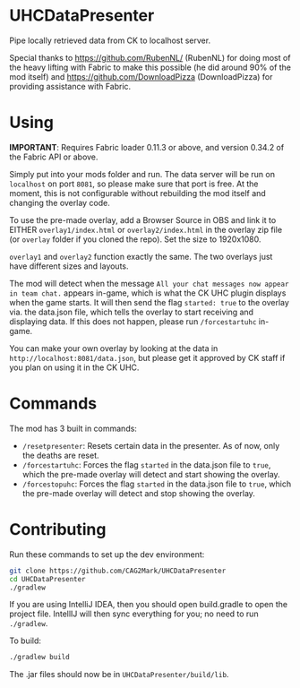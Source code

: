 # UHCDataPresenter
Pipe locally retrieved data from CK to localhost server.

Special thanks to https://github.com/RubenNL/ (RubenNL) for doing most of the heavy lifting with Fabric to make this possible (he did around 90% of the mod itself) and https://github.com/DownloadPizza (DownloadPizza) for providing assistance with Fabric.
 
# Using
**IMPORTANT**: Requires Fabric loader 0.11.3 or above, and version 0.34.2 of the Fabric API or above.
 
Simply put into your mods folder and run. The data server will be run on `localhost` on port `8081`, so please make sure that port is free. At the moment, this is not configurable without rebuilding the mod itself and changing the overlay code.
 
To use the pre-made overlay, add a Browser Source in OBS and link it to EITHER `overlay1/index.html` or `overlay2/index.html` in the overlay zip file (or `overlay` folder if you cloned the repo). Set the size to 1920x1080.

`overlay1` and `overlay2` function exactly the same. The two overlays just have different sizes and layouts.

The mod will detect when the message `All your chat messages now appear in team chat.` appears in-game, which is what the CK UHC plugin displays when the game starts. It will then send the flag `started: true` to the overlay via. the data.json file, which tells the overlay to start receiving and displaying data. If this does not happen, please run `/forcestartuhc` in-game.

You can make your own overlay by looking at the data in `http://localhost:8081/data.json`, but please get it approved by CK staff if you plan on using it in the CK UHC.

# Commands
The mod has 3 built in commands:
* `/resetpresenter`: Resets certain data in the presenter. As of now, only the deaths are reset.
* `/forcestartuhc`: Forces the flag `started` in the data.json file to `true`, which the pre-made overlay will detect and start showing the overlay.
* `/forcestopuhc`: Forces the flag `started` in the data.json file to `true`, which the pre-made overlay will detect and stop showing the overlay.

# Contributing

Run these commands to set up the dev environment:
```bash
git clone https://github.com/CAG2Mark/UHCDataPresenter
cd UHCDataPresenter
./gradlew
````
If you are using IntelliJ IDEA, then you should open build.gradle to open the project file. IntellIJ will then sync everything for you; no need to run `./gradlew`.

To build:
```bash
./gradlew build
```
The .jar files should now be in `UHCDataPresenter/build/lib`.
